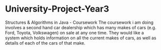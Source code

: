 # University-Project-Year3
Structures &amp; Algorithms in Java - Coursework
The coursework i am doing involves a second hand car dealership which has many makes of cars (e.g. Ford, Toyota, Volkswagen) on
sale at any one time. They would like a system which holds information on all the current makes of cars, as well as details of each of the cars of that make.
